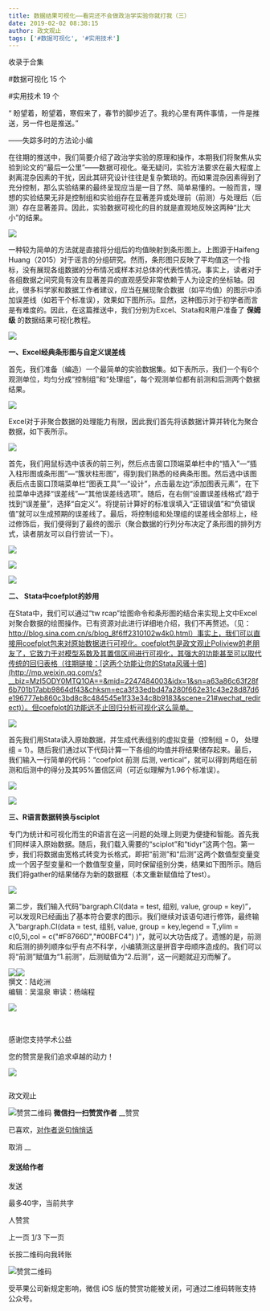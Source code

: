 ```yaml
---
title: 数据结果可视化——看完还不会做政治学实验你就打我（三）
date: 2019-02-02 08:38:15
author: 政文观止
tags: ['#数据可视化', '#实用技术']
---
```



收录于合集

#数据可视化 15 个

#实用技术 19 个

  

“ 盼望着，盼望着，寒假来了，春节的脚步近了。我的心里有两件事情，一件是推送，另一件也是推送。”

——失踪多时的方法论小编

  

  

在往期的推送中，我们简要介绍了政治学实验的原理和操作，本期我们将聚焦从实验到论文的“最后一公里”——数据可视化。毫无疑问，实验方法要求在最大程度上剥离混杂因素的干扰，因此其研究设计往往是复杂繁琐的。而如果混杂因素得到了充分控制，那么实验结果的最终呈现应当是一目了然、简单易懂的。一般而言，理想的实验结果无非是控制组和实验组存在显著差异或处理前（前测）与处理后（后测）存在显著差异。因此，实验数据可视化的目的就是直观地反映这两种“比大小”的结果。

  

![](/images/468/2.png)

  

一种较为简单的方法就是直接将分组后的均值映射到条形图上。上图源于Haifeng
Huang（2015）对于谣言的分组研究。然而，条形图只反映了平均值这一个指标，没有展现各组数据的分布情况或样本对总体的代表性情况。事实上，读者对于各组数据之间究竟有没有显著差异的直观感受非常依赖于人为设定的坐标轴。因此，很多科学家和数据工作者建议，应当在展现聚合数据（如平均值）的图示中添加误差线（如若干个标准误），效果如下图所示。显然，这种图示对于初学者而言是有难度的。因此，在这篇推送中，我们分别为Excel、Stata和R用户准备了
**保姆级** 的数据结果可视化教程。

  

![](/images/468/3.png)

  

 **一、Excel经典条形图与自定义误差线**

  

首先，我们准备（编造）一个最简单的实验数据集。如下表所示，我们一个有6个观测单位，均匀分成“控制组”和“处理组”，每个观测单位都有前测和后测两个数据结果。

  

![](/images/468/4.png)

  

Excel对于非聚合数据的处理能力有限，因此我们首先将该数据计算并转化为聚合数据，如下表所示。

  

![](/images/468/5.png)

  

首先，我们用鼠标选中该表的前三列，然后点击窗口顶端菜单栏中的“插入”—“插入柱形图或条形图”—“簇状柱形图”，得到我们熟悉的经典条形图。然后选中该图表后点击窗口顶端菜单栏“图表工具”—“设计”，点击最左边“添加图表元素”，在下拉菜单中选择“误差线”—“其他误差线选项”。随后，在右侧“设置误差线格式”趋于找到“误差量”，选择“自定义”。将提前计算好的标准误填入“正错误值”和“负错误值”就可以生成预期的误差线了。最后，将控制组和处理组的误差线全部标上，经过修饰后，我们便得到了最终的图示（聚合数据的行列分布决定了条形图的排列方式，读者朋友可以自行尝试一下）。

  

![](/images/468/6.jpeg)

  

![](/images/468/7.jpeg)

  

![](/images/468/8.jpeg)

  

 **二、 Stata中coefplot的妙用**

  

在Stata中，我们可以通过“tw
rcap”绘图命令和条形图的结合来实现上文中Excel对聚合数据的绘图操作。已有资源对此进行详细地介绍，我们不再赘述。（见：http://blog.sina.com.cn/s/blog_8f6ff2310102w4k0.html）事实上，我们可以直接用coefplot包来对原始数据进行可视化。coefplot包是政文观止Poliview的老朋友了，它致力于对模型系数及其置信区间进行可视化，其强大的功能甚至可以取代传统的回归表格（往期链接：[这两个功能让你的Stata风骚十倍](http://mp.weixin.qq.com/s?__biz=MzI5ODY0MTQ1OA==&mid=2247484003&idx=1&sn=a63a86c63f28f6b701b17abb9864df43&chksm=eca3f33edbd47a280f662e31c43e28d87d6e196777eb860c3bd8c8c484545e1f33e34c8b9183&scene=21#wechat_redirect)）。但coefplot的功能远不止回归分析可视化这么简单。

  

![](/images/468/9.jpeg)

  

首先我们用Stata读入原始数据，并生成代表组别的虚拟变量（控制组 = 0， 处理组 =
1）。随后我们通过以下代码计算一下各组的均值并将结果储存起来。最后，我们输入一行简单的代码：“coefplot 前测 后测,
vertical”，就可以得到两组在前测和后测中的得分及其95%置信区间（可近似理解为1.96个标准误）。

  

![](/images/468/10.png)

  

![](/images/468/11.png)

  

 **三、R语言数据转换与sciplot**

  

专门为统计和可视化而生的R语言在这一问题的处理上则更为便捷和智能。首先我们同样读入原始数据。随后，我们载入需要的“sciplot”和“tidyr”这两个包。第一步，我们将数据由宽格式转变为长格式，即把“前测”和“后测”这两个数值型变量变成一个因子型变量和一个数值型变量，同时保留组别分类，结果如下图所示。随后我们将gather的结果储存为新的数据框（本文重新赋值给了test）。

  

![](/images/468/12.jpeg)

  

第二步，我们输入代码“bargraph.CI(data = test, 组别, value, group =
key)”，可以发现R已经画出了基本符合要求的图示。我们继续对该语句进行修饰，最终输入“bargraph.CI(data = test, 组别,
value, group = key,legend = T,ylim = c(0,5),col = c("#F8766D","#00BFC4")
)”，就可以大功告成了。遗憾的是，前测和后测的排列顺序似乎有点不科学，小编猜测这是拼音字母顺序造成的。我们可以将“前测”赋值为“1.前测”，后测赋值为“2.后测”，这一问题就迎刃而解了。

![](/images/468/13.jpeg)![](/images/468/14.jpeg)  
撰文：陆屹洲  
编辑：吴温泉 审读：杨端程

![](/images/468/15.gif)

‍‍‍‍‍‍‍‍‍‍‍

感谢您支持学术公益

您的赞赏是我们追求卓越的动力！‍‍‍‍‍‍‍‍‍‍‍

  

![](/images/468/16.jpeg)

  

![]()

政文观止

![赞赏二维码]() **微信扫一扫赞赏作者** __赞赏

已喜欢，[对作者说句悄悄话](javascript:;)

取消 __

#### 发送给作者

发送

最多40字，当前共字

[](javascript:;) 人赞赏

上一页 [1](javascript:;)/3 下一页

长按二维码向我转账

![赞赏二维码]()

受苹果公司新规定影响，微信 iOS 版的赞赏功能被关闭，可通过二维码转账支持公众号。

